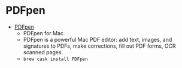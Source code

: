 # PDFpen
- [PDFpen](https://smilesoftware.com/PDFpen)
  -   PDFpen for Mac
  - PDFpen is a powerful Mac PDF editor: add text, images, and signatures to PDFs, make corrections, fill out PDF forms, OCR scanned pages.
  - `brew cask install PDFpen`

